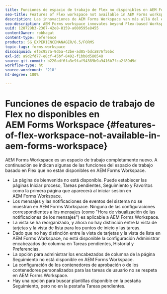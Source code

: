 ```yaml
---
title: Funciones de espacio de trabajo de Flex no disponibles en AEM Forms Workspace
seo-title: Features of Flex workspace not available in AEM Forms workspace
description: Las innovaciones de AEM Forms Workspace van más allá del espacio de trabajo basado en Flex. Obtenga más información sobre las diferencias en funciones y capacidades.
seo-description: AEM Forms workspace innovates beyond Flex-based Workspace. Read about the differences in features and capabilities.
uuid: 128729b3-2367-42e8-8159-a080595e8455
contentOwner: robhagat
content-type: reference
products: SG_EXPERIENCEMANAGER/6.5/FORMS
topic-tags: forms-workspace
discoiquuid: ef5c957a-9d5a-42be-ad85-bdca876f56bc
exl-id: a9d2fd77-e8cf-45bf-8492-f1bb8d580548
source-git-commit: b220adf6fa3e9faf94389b9a9416b7fca2f89d9d
workflow-type: ht
source-wordcount: '218'
ht-degree: 100%

---
```


# Funciones de espacio de trabajo de Flex no disponibles en AEM Forms Workspace {#features-of-flex-workspace-not-available-in-aem-forms-workspace}

AEM Forms Workspace es un espacio de trabajo completamente nuevo. A continuación se indican algunas de las funciones del espacio de trabajo basado en Flex que no están disponibles en AEM Forms Workspace.

* La página de bienvenida no está disponible. Puede establecer las páginas Iniciar proceso, Tareas pendientes, Seguimiento y Favoritos como la primera página que aparecerá al iniciar sesión en AEM Forms Workspace.
* Los mensajes y las notificaciones de eventos del sistema no se muestran en AEM Forms Workspace. Ninguna de las configuraciones correspondientes a los mensajes (como &quot;Hora de visualización de las notificaciones de los mensajes&quot;) es aplicable a AEM Forms Workspace.
* La vista se ha reorganizado, y ahora no hay distinción entre la vista de tarjetas y la vista de lista para los puntos de inicio y las tareas.
* Dado que no hay distinción entre la vista de tarjetas y la vista de lista en AEM Forms Workspace, no está disponible la configuración Administrar encabezados de columna en Tareas pendientes, Historial y Preferencias.
* La opción para administrar los encabezados de columna de la página Seguimiento no está disponible en AEM Forms Workspace.
* La configuración de los contenedores de aprobación o de los contenedores personalizados para las tareas de usuario no se respeta en AEM Forms Workspace.
* Hay una opción para buscar plantillas disponible en la pestaña Seguimiento, pero no en la pestaña Tareas pendientes.

